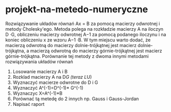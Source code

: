 # projekt-na-metedo-numeryczne
Rozwiązywanie układów równań Ax = B za pomocą macierzy odwrotnej i metody Cholesky'ego. Metoda polega na rozkładzie macierzy A na iloczyn D ·G, obliczeniu macierzy odwrotnej A−1 za pomocą podanego iloczynu i na koniec obliczeniu x ze wzoru A−1 ·B. W tym miejscu warto dodać, że macierzą odwrotną do macierzy dolnie-trójkątnej jest macierz dolnie-trójkątna, a macierzą odwrotną do macierzy górnie-trójkątnej jest macierz górnie-trójkątna. Porównanie tej metody z dwoma innymi metodami rozwiązywania układów równań

1. Losowanie macierzy A i B
2. Rozklad macierzy A na D*G (teraz L*U)
3. Wyznaczyć macierze odwrotne do D i G
4. Wyznaczyć A^(-1)=D^(-1)* G^(-1)
5. Wyznaczyc X=A^(-1)*B
6. Porównać tą metedę do 2 innych np. Gauss i Gauss-Jordan
7. Napisać raport